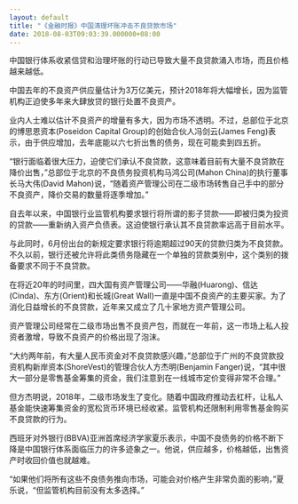 ```yaml
---
layout: default
title: "《金融时报》中国清理坏账冲击不良贷款市场"
date: 2018-08-03T09:03:39.000000+08:00
---
```


中国银行体系收紧信贷和治理坏账的行动已导致大量不良贷款涌入市场，而且价格越来越低。

中国去年的不良资产供应量估计为3万亿美元，预计2018年将大幅增长，因为监管机构正迫使多年来大肆放贷的银行处置不良资产。

业内人士难以估计不良资产的增量有多大，因为市场不透明。不过，总部位于北京的博思恩资本(Poseidon Capital Group)的创始合伙人冯剑云(James Feng)表示，由于供应增加，去年底能以六七折出售的债务，现在可能卖到四五折。

“银行面临着很大压力，迫使它们承认不良贷款，这意味着目前有大量不良贷款在降价出售，”总部位于北京的不良债务投资机构马鸿公司(Mahon China)的执行董事长马大伟(David Mahon)说，“随着资产管理公司在二级市场转售自己手中的部分不良资产，降价交易的数量将逐季增加。”

自去年以来，中国银行业监管机构要求银行将所谓的影子贷款——即被归类为投资的贷款——重新纳入资产负债表。这迫使银行承认其不良贷款率远高于目前水平。

与此同时，6月份出台的新规定要求银行将逾期超过90天的贷款归类为不良贷款。不久以前，银行还被允许将此类债务隐藏在一个单独的贷款类别中，这个类别的拨备要求不同于不良贷款。

在将近20年的时间里，四大国有资产管理公司——华融(Huarong)、信达(Cinda)、东方(Orient)和长城(Great Wall)一直是中国不良资产的主要买家。为了消化日益增长的不良贷款，近年来又成立了几十家地方资产管理公司。

资产管理公司经常在二级市场出售不良资产包，而就在一年前，这一市场上私人投资者激增，导致不良资产的价格出现了泡沫。

“大约两年前，有大量人民币资金对不良贷款感兴趣，”总部位于广州的不良贷款投资机构新岸资本(ShoreVest)的管理合伙人方杰明(Benjamin Fanger)说，“其中很大一部分是零售基金筹集的资金，我们注意到在一线城市定价变得非常不合理。”

但方杰明说，2018年，二级市场发生了变化。随着中国政府推动去杠杆，让私人基金能快速筹集资金的宽松货币环境已经收紧。监管机构还限制利用零售基金购买不良贷款的行为。

西班牙对外银行(BBVA)亚洲首席经济学家夏乐表示，中国不良债务的价格不断下降是中国银行体系面临压力的许多迹象之一。他说，供应越多，价格越低，出售资产时收回价值也就越难。

“如果他们将所有这些不良债务推向市场，可能会对价格产生非常负面的影响，”夏乐说，“但监管机构目前没有太多选择。”

